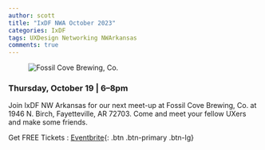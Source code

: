 ```yaml
---
author: scott
title: "IxDF NWA October 2023"
categories: IxDF
tags: UXDesign Networking NWArkansas 
comments: true
---
```


<figure class="alignleft">
    <img src="{{ '/assets/images/posts/ixdf-oct-2023-meetup-01.jpg' | relative_url }}" alt="Fossil Cove Brewing, Co."/>
</figure>

### Thursday, October 19 | 6–8pm
    
Join IxDF NW Arkansas for our next meet-up at Fossil Cove Brewing, Co. at 1946 N. Birch, Fayetteville, AR 72703. Come and meet your fellow UXers and make some friends.

Get FREE Tickets
: [Eventbrite](https://www.eventbrite.com/e/ixdf-nw-arkansas-october-2023-meet-up-tickets-727129232107?aff=oddtdtcreator){: .btn .btn-primary .btn-lg}
